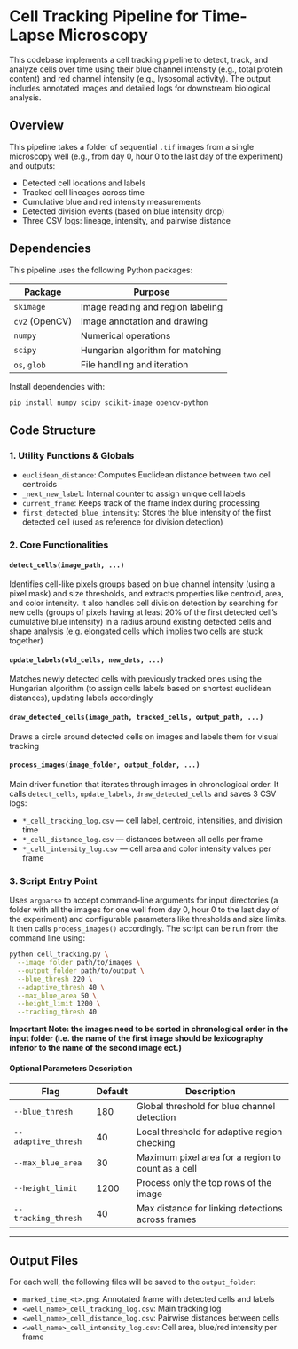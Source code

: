 # Cell Tracking Pipeline for Time-Lapse Microscopy

This codebase implements a cell tracking pipeline to detect, track, and analyze cells over time using their blue channel intensity (e.g., total protein content) and red channel intensity (e.g., lysosomal activity). The output includes annotated images and detailed logs for downstream biological analysis.


## Overview

This pipeline takes a folder of sequential `.tif` images from a single microscopy well (e.g., from day 0, hour 0 to the last day of the experiment) and outputs:

- Detected cell locations and labels  
- Tracked cell lineages across time  
- Cumulative blue and red intensity measurements  
- Detected division events (based on blue intensity drop)   
- Three CSV logs: lineage, intensity, and pairwise distance  


## Dependencies

This pipeline uses the following Python packages:

| Package         | Purpose                            |
|------------------|------------------------------------|
| `skimage`        | Image reading and region labeling  |
| `cv2` (OpenCV)   | Image annotation and drawing       |
| `numpy`          | Numerical operations               |
| `scipy`          | Hungarian algorithm for matching   |
| `os`, `glob`     | File handling and iteration        |

Install dependencies with:

```bash
pip install numpy scipy scikit-image opencv-python
```


## Code Structure

### 1. Utility Functions & Globals

- `euclidean_distance`: Computes Euclidean distance between two cell centroids  
- `_next_new_label`: Internal counter to assign unique cell labels  
- `current_frame`: Keeps track of the frame index during processing  
- `first_detected_blue_intensity`: Stores the blue intensity of the first detected cell (used as reference for division detection)


### 2. Core Functionalities

#### `detect_cells(image_path, ...)`
Identifies cell-like pixels groups based on blue channel intensity (using a pixel mask) and size thresholds, and extracts properties like centroid, area, and color intensity. It also handles cell division detection by searching for new cells (groups of pixels having at least 20% of the first detected cell’s cumulative blue intensity) in a radius around existing detected cells and shape analysis (e.g. elongated cells which implies two cells are stuck together)

#### `update_labels(old_cells, new_dets, ...)`
Matches newly detected cells with previously tracked ones using the Hungarian algorithm (to assign cells labels based on shortest euclidean distances), updating labels accordingly

#### `draw_detected_cells(image_path, tracked_cells, output_path, ...)`
Draws a circle around detected cells on images and labels them for visual tracking

#### `process_images(image_folder, output_folder, ...)`
Main driver function that iterates through images in chronological order. It calls `detect_cells`, `update_labels`, `draw_detected_cells` and saves 3 CSV logs:
  - `*_cell_tracking_log.csv` — cell label, centroid, intensities, and division time  
  - `*_cell_distance_log.csv` — distances between all cells per frame  
  - `*_cell_intensity_log.csv` — cell area and color intensity values per frame


### 3. Script Entry Point
Uses `argparse` to accept command-line arguments for input directories (a folder with all the images for one well from day 0, hour 0 to the last day of the experiment) and configurable parameters like thresholds and size limits. It then calls `process_images()` accordingly.
The script can be run from the command line using:

```bash
python cell_tracking.py \
  --image_folder path/to/images \
  --output_folder path/to/output \
  --blue_thresh 220 \
  --adaptive_thresh 40 \
  --max_blue_area 50 \
  --height_limit 1200 \
  --tracking_thresh 40
```

**Important Note: the images need to be sorted in chronological order in the input folder (i.e. the name of the first image should be lexicography inferior to the name of the second image ect.)**

#### Optional Parameters Description

| Flag               | Default | Description                                                  |
|--------------------|---------|--------------------------------------------------------------|
| `--blue_thresh`     | 180     | Global threshold for blue channel detection                  |
| `--adaptive_thresh` | 40      | Local threshold for adaptive region checking                 |
| `--max_blue_area`   | 30      | Maximum pixel area for a region to count as a cell           |
| `--height_limit`    | 1200    | Process only the top rows of the image                       |
| `--tracking_thresh` | 40      | Max distance for linking detections across frames            |

---

## Output Files

For each well, the following files will be saved to the `output_folder`:

- `marked_time_<t>.png`: Annotated frame with detected cells and labels  
- `<well_name>_cell_tracking_log.csv`: Main tracking log  
- `<well_name>_cell_distance_log.csv`: Pairwise distances between cells  
- `<well_name>_cell_intensity_log.csv`: Cell area, blue/red intensity per frame  
